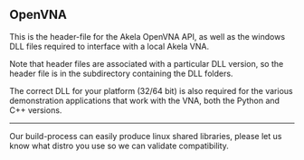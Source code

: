 ## OpenVNA

This is the header-file for the Akela OpenVNA API, as well as the windows 
DLL files required to interface with a local Akela VNA.

Note that header files are associated with a particular DLL version, so
the header file is in the subdirectory containing the DLL folders.

The correct DLL for your platform (32/64 bit) is also required for the various
demonstration applications that work with the VNA, both the Python and C++ 
versions.

----

Our build-process can easily produce linux shared libraries, please let us know 
what distro you use so we can validate compatibility.
